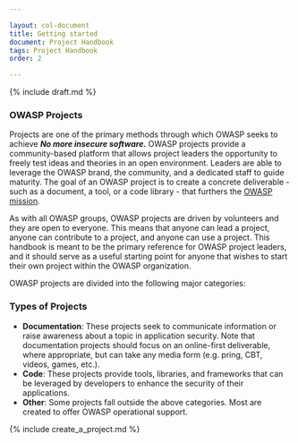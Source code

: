 ```yaml
---

layout: col-document
title: Getting started
document: Project Handbook
tags: Project Handbook
order: 2

---
```


{% include draft.md %}
### OWASP Projects
Projects are one of the primary methods through which OWASP seeks to achieve ***No more insecure software.***
OWASP projects provide a community-based platform that allows project 
leaders the opportunity to freely test ideas and theories in an open environment. Leaders are able to leverage the 
OWASP brand, the community, and a dedicated staff to guide maturity. 
The goal of an OWASP project is to create a concrete deliverable - such as a document, a tool, or a code library - 
that furthers the [OWASP mission](https://owasp.org/about/). 

As with all OWASP groups, OWASP projects are driven by volunteers and they are open to everyone. This means 
that anyone can lead a project, anyone can contribute to a project, and anyone can use a project. This handbook 
is meant to be the primary reference for OWASP project leaders, and it should serve as a useful starting point for 
anyone that wishes to start their own project within the OWASP organization.

OWASP projects are divided into the following major categories:

### Types of Projects
* <i class="fas fa-file-alt fa-1x" style="color:#233e81;"></i> **Documentation**: These projects seek to communicate information or raise awareness about a topic in 
application security. Note that documentation projects should focus on an online-first deliverable, where appropriate, but
can take any media form (e.g. pring, CBT, videos, games, etc.).
* <i class="fas fa-file-code fa-1x" style="color:#233e81;"></i> **Code**: These projects provide tools, libraries, and frameworks that can be leveraged by developers to 
enhance the security of their applications. 
* **Other**: Some projects fall outside the above categories. Most are created to offer 
OWASP operational support. 

{% include create_a_project.md %}